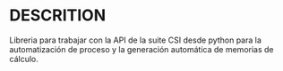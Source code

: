 # DESCRITION
Libreria para trabajar con la API de la suite CSI desde python para la automatización de proceso y la generación automática de memorias de cálculo.